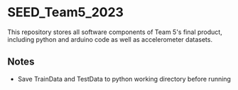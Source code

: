 # SEED_Team5_2023

This repository stores all software components of Team 5's final product, including python and arduino code as well as accelerometer datasets.

## Notes
- Save TrainData and TestData to python working directory before running
